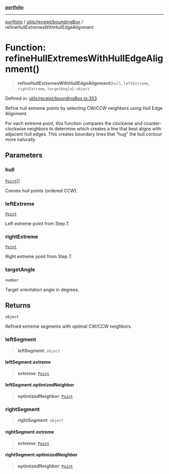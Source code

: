 [**portfolio**](../../../../README.md)

***

[portfolio](../../../../modules.md) / [utils/receipt/boundingBox](../README.md) / refineHullExtremesWithHullEdgeAlignment

# Function: refineHullExtremesWithHullEdgeAlignment()

> **refineHullExtremesWithHullEdgeAlignment**(`hull`, `leftExtreme`, `rightExtreme`, `targetAngle`): `object`

Defined in: [utils/receipt/boundingBox.ts:353](https://github.com/tnorlund/Portfolio/blob/db7adfbc707b1ab29ec50bf548756e0879dcb52e/portfolio/utils/receipt/boundingBox.ts#L353)

Refine hull extreme points by selecting CW/CCW neighbors using Hull Edge Alignment.

For each extreme point, this function compares the clockwise and counter-clockwise
neighbors to determine which creates a line that best aligns with adjacent hull edges.
This creates boundary lines that "hug" the hull contour more naturally.

## Parameters

### hull

[`Point`](../../../../types/api/interfaces/Point.md)[]

Convex hull points (ordered CCW).

### leftExtreme

[`Point`](../../../../types/api/interfaces/Point.md)

Left extreme point from Step 7.

### rightExtreme

[`Point`](../../../../types/api/interfaces/Point.md)

Right extreme point from Step 7.

### targetAngle

`number`

Target orientation angle in degrees.

## Returns

`object`

Refined extreme segments with optimal CW/CCW neighbors.

### leftSegment

> **leftSegment**: `object`

#### leftSegment.extreme

> **extreme**: [`Point`](../../../../types/api/interfaces/Point.md)

#### leftSegment.optimizedNeighbor

> **optimizedNeighbor**: [`Point`](../../../../types/api/interfaces/Point.md)

### rightSegment

> **rightSegment**: `object`

#### rightSegment.extreme

> **extreme**: [`Point`](../../../../types/api/interfaces/Point.md)

#### rightSegment.optimizedNeighbor

> **optimizedNeighbor**: [`Point`](../../../../types/api/interfaces/Point.md)
